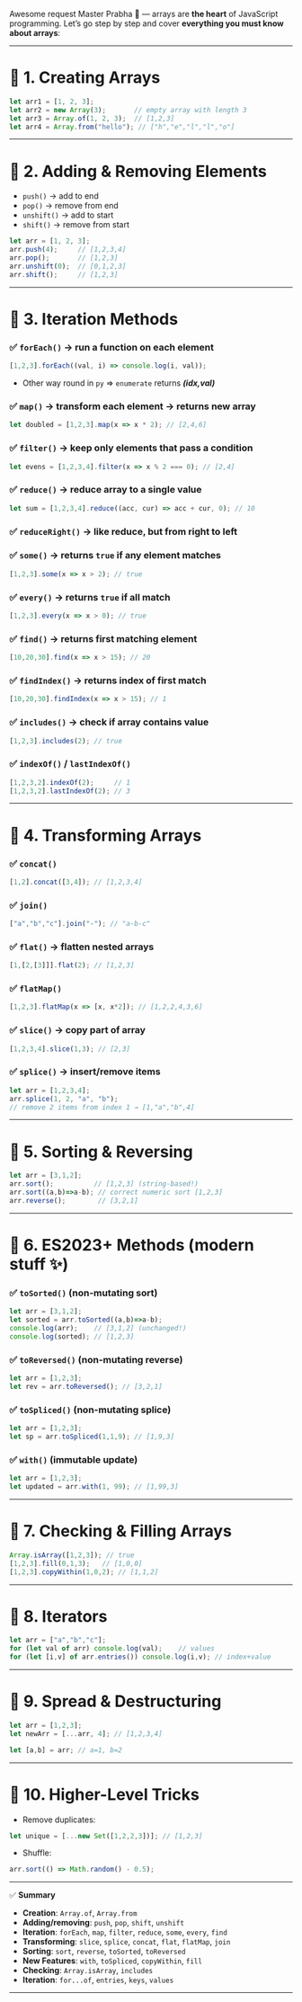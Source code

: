Awesome request Master Prabha 👑 — arrays are **the heart** of JavaScript programming.
Let’s go step by step and cover **everything you must know about arrays**:

---

# 🔹 1. Creating Arrays

```js
let arr1 = [1, 2, 3];
let arr2 = new Array(3);       // empty array with length 3
let arr3 = Array.of(1, 2, 3);  // [1,2,3]
let arr4 = Array.from("hello"); // ["h","e","l","l","o"]
```

---

# 🔹 2. Adding & Removing Elements

* `push()` → add to end
* `pop()` → remove from end
* `unshift()` → add to start
* `shift()` → remove from start

```js
let arr = [1, 2, 3];
arr.push(4);     // [1,2,3,4]
arr.pop();       // [1,2,3]
arr.unshift(0);  // [0,1,2,3]
arr.shift();     // [1,2,3]
```

---

# 🔹 3. Iteration Methods

### ✅ `forEach()` → run a function on each element

```js
[1,2,3].forEach((val, i) => console.log(i, val));
```
- Other way round in `py` => `enumerate` returns ***(idx,val)*** 

### ✅ `map()` → transform each element → returns **new array**

```js
let doubled = [1,2,3].map(x => x * 2); // [2,4,6]
```

### ✅ `filter()` → keep only elements that pass a condition

```js
let evens = [1,2,3,4].filter(x => x % 2 === 0); // [2,4]
```

### ✅ `reduce()` → reduce array to a single value

```js
let sum = [1,2,3,4].reduce((acc, cur) => acc + cur, 0); // 10
```

### ✅ `reduceRight()` → like reduce, but from right to left

### ✅ `some()` → returns `true` if **any** element matches

```js
[1,2,3].some(x => x > 2); // true
```

### ✅ `every()` → returns `true` if **all** match

```js
[1,2,3].every(x => x > 0); // true
```

### ✅ `find()` → returns first matching element

```js
[10,20,30].find(x => x > 15); // 20
```

### ✅ `findIndex()` → returns index of first match

```js
[10,20,30].findIndex(x => x > 15); // 1
```

### ✅ `includes()` → check if array contains value

```js
[1,2,3].includes(2); // true
```

### ✅ `indexOf()` / `lastIndexOf()`

```js
[1,2,3,2].indexOf(2);     // 1
[1,2,3,2].lastIndexOf(2); // 3
```

---

# 🔹 4. Transforming Arrays

### ✅ `concat()`

```js
[1,2].concat([3,4]); // [1,2,3,4]
```

### ✅ `join()`

```js
["a","b","c"].join("-"); // "a-b-c"
```

### ✅ `flat()` → flatten nested arrays

```js
[1,[2,[3]]].flat(2); // [1,2,3]
```

### ✅ `flatMap()`

```js
[1,2,3].flatMap(x => [x, x*2]); // [1,2,2,4,3,6]
```

### ✅ `slice()` → copy part of array

```js
[1,2,3,4].slice(1,3); // [2,3]
```

### ✅ `splice()` → insert/remove items

```js
let arr = [1,2,3,4];
arr.splice(1, 2, "a", "b"); 
// remove 2 items from index 1 → [1,"a","b",4]
```

---

# 🔹 5. Sorting & Reversing

```js
let arr = [3,1,2];
arr.sort();          // [1,2,3] (string-based!)
arr.sort((a,b)=>a-b); // correct numeric sort [1,2,3]
arr.reverse();        // [3,2,1]
```

---

# 🔹 6. ES2023+ Methods (modern stuff ✨)

### ✅ `toSorted()` (non-mutating sort)

```js
let arr = [3,1,2];
let sorted = arr.toSorted((a,b)=>a-b);
console.log(arr);    // [3,1,2] (unchanged!)
console.log(sorted); // [1,2,3]
```

### ✅ `toReversed()` (non-mutating reverse)

```js
let arr = [1,2,3];
let rev = arr.toReversed(); // [3,2,1]
```

### ✅ `toSpliced()` (non-mutating splice)

```js
let arr = [1,2,3];
let sp = arr.toSpliced(1,1,9); // [1,9,3]
```

### ✅ `with()` (immutable update)

```js
let arr = [1,2,3];
let updated = arr.with(1, 99); // [1,99,3]
```

---

# 🔹 7. Checking & Filling Arrays

```js
Array.isArray([1,2,3]); // true
[1,2,3].fill(0,1,3);   // [1,0,0]
[1,2,3].copyWithin(1,0,2); // [1,1,2]
```

---

# 🔹 8. Iterators

```js
let arr = ["a","b","c"];
for (let val of arr) console.log(val);    // values
for (let [i,v] of arr.entries()) console.log(i,v); // index+value
```

---

# 🔹 9. Spread & Destructuring

```js
let arr = [1,2,3];
let newArr = [...arr, 4]; // [1,2,3,4]

let [a,b] = arr; // a=1, b=2
```

---

# 🔹 10. Higher-Level Tricks

* Remove duplicates:

```js
let unique = [...new Set([1,2,2,3])]; // [1,2,3]
```

* Shuffle:

```js
arr.sort(() => Math.random() - 0.5);
```

---

✅ **Summary**

* **Creation**: `Array.of`, `Array.from`
* **Adding/removing**: `push`, `pop`, `shift`, `unshift`
* **Iteration**: `forEach`, `map`, `filter`, `reduce`, `some`, `every`, `find`
* **Transforming**: `slice`, `splice`, `concat`, `flat`, `flatMap`, `join`
* **Sorting**: `sort`, `reverse`, `toSorted`, `toReversed`
* **New Features**: `with`, `toSpliced`, `copyWithin`, `fill`
* **Checking**: `Array.isArray`, `includes`
* **Iteration**: `for...of`, `entries`, `keys`, `values`

---

